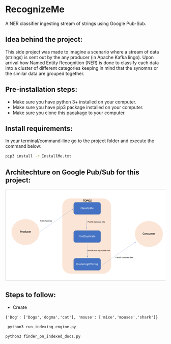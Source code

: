 # RecognizeMe
A NER classifier ingesting stream of strings using Google Pub-Sub. 

## Idea behind the project:
This side project was made to imagine a scenario where a stream of data (strings) is sent out by the any producer (in Apache Kafka lingo). Upon arrival how Named Entity Recognition (NER) is done to classify each data into a cluster of different categories keeping in mind that the synomns or the similar data are grouped together.

## Pre-installation steps:
- Make sure you have python 3+ installed on your computer.
- Make sure you have pip3 package installed on your computer.
- Make sure you clone this pacakage to your computer.

## Install requirements: 
In your terminal/command-line go to the project folder and execute the command below:
```bash
pip3 install -r InstallMe.txt 
```

## Architechture on Google Pub/Sub for this project:

![Architechture on Google Pub/Sub for this project](https://github.com/rohilrg/RecognizeMe/blob/main/images/recognizeme_project.png)
## Steps to follow:
- Create 

```dictionary
{'Dog': ['Dogs','dogma','cat'], 'mouse': ['mice','mouses','shark']}
```

```bash
 python3 run_indexing_engine.py 
```


```bash
python3 finder_on_indexed_docs.py
```

